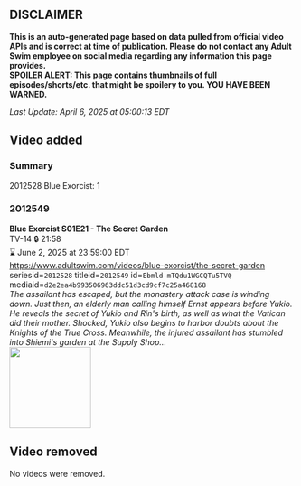 ## DISCLAIMER
**This is an auto-generated page based on data pulled from official video APIs and is correct at time of publication. Please do not contact any Adult Swim employee on social media regarding any information this page provides.**  
**SPOILER ALERT: This page contains thumbnails of full episodes/shorts/etc. that might be spoilery to you. YOU HAVE BEEN WARNED.**  

_Last Update: April 6, 2025 at 05:00:13 EDT_
## Video added
### Summary
2012528 Blue Exorcist: 1  
### 2012549
**Blue Exorcist S01E21 - The Secret Garden**  
TV-14 🔒 21:58  
⌛ June 2, 2025 at 23:59:00 EDT  
https://www.adultswim.com/videos/blue-exorcist/the-secret-garden  
seriesid=`2012528` titleid=`2012549` id=`Ebmld-mTQdu1WGCQTu5TVQ` mediaid=`d2e2ea4b993506963ddc51d3cd9cf7c25a468168`  
_The assailant has escaped, but the monastery attack case is winding down. Just then, an elderly man calling himself Ernst appears before Yukio. He reveals the secret of Yukio and Rin's birth, as well as what the Vatican did their mother. Shocked, Yukio also begins to harbor doubts about the Knights of the True Cross. Meanwhile, the injured assailant has stumbled into Shiemi's garden at the Supply Shop..._  
<a href="https://i.cdn.turner.com/adultswim/big/video/the-secret-garden/blueexorcist_cc_21_dup-201406201453148030-11.jpg"><img src="https://i.cdn.turner.com/adultswim/big/video/the-secret-garden/blueexorcist_cc_21_dup-201406201453148030-11.jpg" height="144px" /></a>
## Video removed
No videos were removed.  
